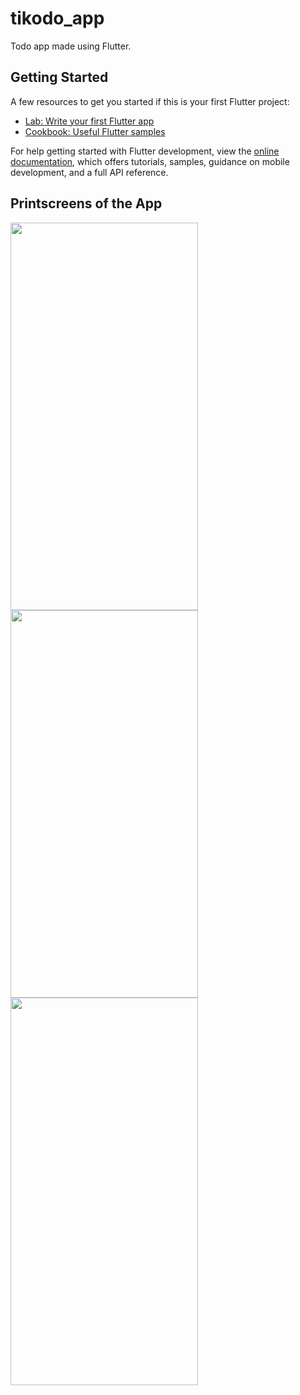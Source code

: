 # tikodo_app

Todo app made using Flutter. 

## Getting Started

A few resources to get you started if this is your first Flutter project:

- [Lab: Write your first Flutter app](https://docs.flutter.dev/get-started/codelab)
- [Cookbook: Useful Flutter samples](https://docs.flutter.dev/cookbook)

For help getting started with Flutter development, view the
[online documentation](https://docs.flutter.dev/), which offers tutorials,
samples, guidance on mobile development, and a full API reference.

## Printscreens of the App
<div>
<img src="https://user-images.githubusercontent.com/31867207/161449094-547ac421-a5aa-4077-b4ea-a2f373abc470.png" width="300" height="620" />
<img src="https://user-images.githubusercontent.com/31867207/161449098-aad7fbbd-7eba-457b-949e-d394a03be59e.png" width="300" height="620" />
<img src="https://user-images.githubusercontent.com/31867207/161449103-f0306d23-85c5-46df-9614-0ac19253b49a.png" width="300" height="620" />
</div>
